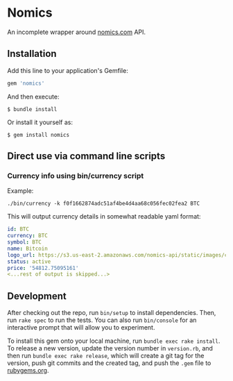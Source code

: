 # Nomics

An incomplete wrapper around [nomics.com](https://nomics.com/docs/) API.

## Installation

Add this line to your application's Gemfile:

```ruby
gem 'nomics'
```

And then execute:

    $ bundle install

Or install it yourself as:

    $ gem install nomics

## Direct use via command line scripts

### Currency info using bin/currency script

Example:

```
./bin/currency -k f0f1662874adc51af4be4d4aa68c056fec02fea2 BTC
```

This will output currency details in somewhat readable yaml format:

```yaml
id: BTC
currency: BTC
symbol: BTC
name: Bitcoin
logo_url: https://s3.us-east-2.amazonaws.com/nomics-api/static/images/currencies/btc.svg
status: active
price: '54812.75095161'
<...rest of output is skipped...>
```

## Development

After checking out the repo, run `bin/setup` to install dependencies. Then,
run `rake spec` to run the tests. You can also run `bin/console` for an
interactive prompt that will allow you to experiment.

To install this gem onto your local machine, run `bundle exec rake install`.
To release a new version, update the version number in `version.rb`, and then
run `bundle exec rake release`, which will create a git tag for the version,
push git commits and the created tag, and push the `.gem`
file to [rubygems.org](https://rubygems.org).
